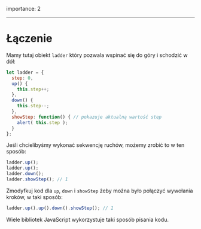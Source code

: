 importance: 2

---

# Łączenie

Mamy tutaj obiekt `ladder` który pozwala wspinać się do góry i schodzić w dół:

```js
let ladder = {
  step: 0,
  up() { 
    this.step++;
  },
  down() { 
    this.step--;
  },
  showStep: function() { // pokazuje aktualną wartość step
    alert( this.step );
  }
};
```

Jeśli chcielibyśmy wykonać sekwencję ruchów, możemy zrobić to w ten sposób:

```js
ladder.up();
ladder.up();
ladder.down();
ladder.showStep(); // 1
```

Zmodyfkuj kod dla `up`, `down` i `showStep` żeby można było połączyć wywołania kroków, w taki sposób:

```js
ladder.up().up().down().showStep(); // 1
```

Wiele bibliotek JavaScript wykorzystuje taki sposób pisania kodu.
